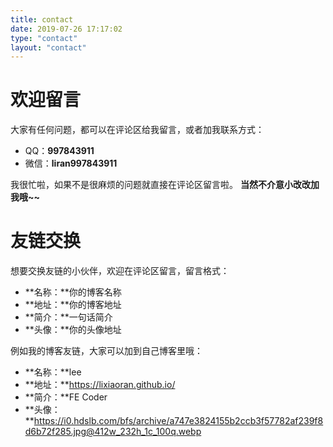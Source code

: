 ```yaml
---
title: contact
date: 2019-07-26 17:17:02
type: "contact"
layout: "contact"
---
```


# 欢迎留言
大家有任何问题，都可以在评论区给我留言，或者加我联系方式：
* QQ：**997843911**
* 微信：**liran997843911**

我很忙啦，如果不是很麻烦的问题就直接在评论区留言啦。
**当然不介意小改改加我哦~~**

# 友链交换
想要交换友链的小伙伴，欢迎在评论区留言，留言格式：
* **名称：**你的博客名称
* **地址：**你的博客地址
* **简介：**一句话简介
* **头像：**你的头像地址

例如我的博客友链，大家可以加到自己博客里哦：
* **名称：**lee
* **地址：**https://lixiaoran.github.io/
* **简介：**FE Coder
* **头像：**https://i0.hdslb.com/bfs/archive/a747e3824155b2ccb3f57782af239f8d6b72f285.jpg@412w_232h_1c_100q.webp
